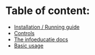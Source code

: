 # Table of content:

-   [Installation / Running guide](./tutorials/running.md)
-   [Controls](./tutorials/controls.md)
-   [The infoeducatie docs](./actual-docs.md)
-   [Basic usage](./tutorials/sr-latch.md)
